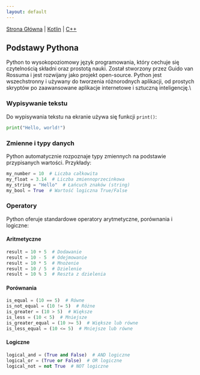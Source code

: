 ```yaml
---
layout: default
---
```

[Strona Główna](index.md) | [Kotlin](Kotlin.md) | [C++](C++.md)

## Podstawy Pythona

Python to wysokopoziomowy język programowania, który cechuje się czytelnością składni oraz prostotą nauki. Został stworzony przez Guido van Rossuma i jest rozwijany jako projekt open-source. Python jest wszechstronny i używany do tworzenia różnorodnych aplikacji, od prostych skryptów po zaawansowane aplikacje internetowe i sztuczną inteligencję.\

### Wypisywanie tekstu

Do wypisywania tekstu na ekranie używa się funkcji `print()`:

```python
print("Hello, world!")
```
### Zmienne i typy danych

Python automatycznie rozpoznaje typy zmiennych na podstawie przypisanych wartości. Przykłady:

```python
my_number = 10  # Liczba całkowita
my_float = 3.14  # Liczba zmiennoprzecinkowa
my_string = "Hello"  # Łańcuch znaków (string)
my_bool = True  # Wartość logiczna True/False
```
### Operatory

Python oferuje standardowe operatory arytmetyczne, porównania i logiczne:

#### Aritmetyczne

```python
result = 10 + 5  # Dodawanie
result = 10 - 5  # Odejmowanie
result = 10 * 5  # Mnożenie
result = 10 / 5  # Dzielenie
result = 10 % 3  # Reszta z dzielenia
```
#### Porównania
```python
is_equal = (10 == 5)  # Równe
is_not_equal = (10 != 5)  # Różne
is_greater = (10 > 5)  # Większe
is_less = (10 < 5)  # Mniejsze
is_greater_equal = (10 >= 5)  # Większe lub równe
is_less_equal = (10 <= 5)  # Mniejsze lub równe
```
#### Logiczne
```python
logical_and = (True and False)  # AND logiczne
logical_or = (True or False)  # OR logiczne
logical_not = not True  # NOT logiczne

```
